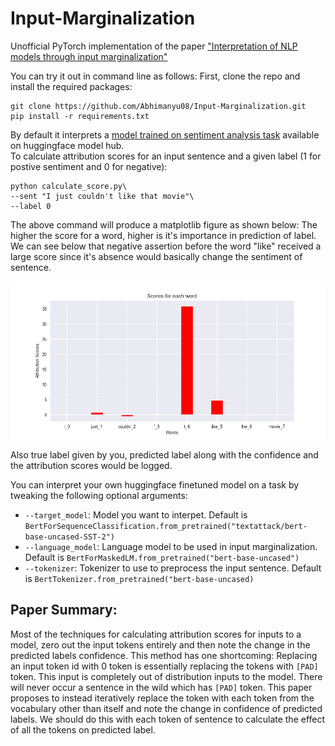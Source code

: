 # Input-Marginalization
Unofficial PyTorch implementation of the paper ["Interpretation of NLP models through input marginalization"](https://arxiv.org/abs/2010.13984)


You can try it out in command line as follows:
First, clone the repo and install the required packages:
```
git clone https://github.com/Abhimanyu08/Input-Marginalization.git
pip install -r requirements.txt
```
By default it interprets a [model trained on sentiment analysis task](https://huggingface.co/textattack/bert-base-uncased-SST-2) available on huggingface model hub.  
To calculate attribution scores for an input sentence and a given label (1 for postive sentiment and 0 for negative):
```
python calculate_score.py\ 
--sent "I just couldn't like that movie"\
--label 0 
```
The above command will produce a matplotlib figure as shown below:
The higher the score for a word, higher is it's importance in prediction of label. We can see below that negative assertion before the word "like" received a large score since it's absence would basically change the sentiment of sentence.

![](figures/Figure_2.png)

Also true label given by you, predicted label along with the confidence and the attribution scores would be logged.


You can interpret your own huggingface finetuned model on a task by tweaking the following optional arguments:

* `--target_model`: Model you want to interpet. Default is `BertForSequenceClassification.from_pretrained("textattack/bert-base-uncased-SST-2")`
* `--language_model`: Language model to be used in input marginalization. Default is `BertForMaskedLM.from_pretrained("bert-base-uncased")`
* `--tokenizer`: Tokenizer to use to preprocess the input sentence. Default is `BertTokenizer.from_pretrained("bert-base-uncased)`


## Paper Summary:

Most of the techniques for calculating attribution scores for inputs to a model, zero out the input tokens entirely and then note the change in the predicted labels confidence. This method has one shortcoming: Replacing an input token id with 0 token is essentially replacing the tokens with `[PAD]` token. This input is completely out of distribution inputs to the model. There will never occur a sentence in the wild which has `[PAD]` token. This paper proposes to instead iteratively replace the token with each token from the vocabulary other than itself and note the change in confidence of predicted labels. We should do this with each token of sentence to calculate the effect of all the tokens on predicted label.
